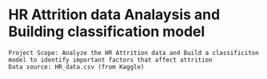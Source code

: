 # HR Attrition data Analaysis and Building classification model

    Project Scope: Analyze the HR Attrition data and Build a classificiton model to identify important factors that affect attrition
    Data source: HR_data.csv (from Kaggle)

